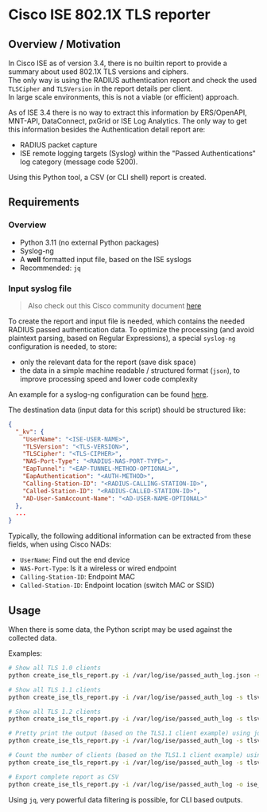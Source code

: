 # Cisco ISE 802.1X TLS reporter

## Overview / Motivation

In Cisco ISE as of version 3.4, there is no builtin report to provide a summary about used 802.1X TLS versions and ciphers.  
The only way is using the RADIUS authentication report and check the used `TLSCipher` and `TLSVersion` in the report details per client.  
In large scale environments, this is not a viable (or efficient) approach.

As of ISE 3.4 there is no way to extract this information by ERS/OpenAPI, MNT-API, DataConnect, pxGrid or ISE Log Analytics. The only way to get this information besides the Authentication detail report are:
- RADIUS packet capture
- ISE remote logging targets (Syslog) within the "Passed Authentications" log category (message code 5200).

Using this Python tool, a CSV (or CLI shell) report is created.

## Requirements

### Overview

- Python 3.11 (no external Python packages)
- Syslog-ng
- A __well__ formatted input file, based on the ISE syslogs
- Recommended: `jq` 

### Input syslog file

> Also check out this Cisco community document [here](https://community.cisco.com/t5/network-access-control/howto-tls-cipher-and-version-analysis-for-802-1x-clients-using/m-p/5224189#M593188)

To create the report and input file is needed, which contains the needed RADIUS passed authentication data. To optimize the processing (and avoid plaintext parsing, based on Regular Expressions), a special `syslog-ng` configuration is needed, to store:
- only the relevant data for the report (save disk space)
- the data in a simple machine readable / structured format (`json`), to improve processing speed and lower code complexity

An example for a syslog-ng configuration can be found [here](syslog-ng/ise_passed_auth.conf).

The destination data (input data for this script) should be structured like:

```json
{
  "_kv": {
    "UserName": "<ISE-USER-NAME>",
    "TLSVersion": "<TLS-VERSION>",
    "TLSCipher": "<TLS-CIPHER>",
    "NAS-Port-Type": "<RADIUS-NAS-PORT-TYPE>",
    "EapTunnel": "<EAP-TUNNEL-METHOD-OPTIONAL>",
    "EapAuthentication": "<AUTH-METHOD>",
    "Calling-Station-ID": "<RADIUS-CALLING-STATION-ID>",
    "Called-Station-ID": "<RADIUS-CALLED-STATION-ID>",
    "AD-User-SamAccount-Name": "<AD-USER-NAME-OPTIONAL>"
  },
  ...
}
```
Typically, the following additional information can be extracted from these fields, when using Cisco NADs:
- `UserName`: Find out the end device
- `NAS-Port-Type`: Is it a wireless or wired endpoint
- `Calling-Station-ID`: Endpoint MAC
- `Called-Station-ID`: Endpoint location (switch MAC or SSID)

## Usage

When there is some data, the Python script may be used against the collected data.

Examples:
```bash
# Show all TLS 1.0 clients
python create_ise_tls_report.py -i /var/log/ise/passed_auth_log.json -s tlsv1

# Show all TLS 1.1 clients
python create_ise_tls_report.py -i /var/log/ise/passed_auth_log -s tlsv1.1

# Show all TLS 1.2 clients
python create_ise_tls_report.py -i /var/log/ise/passed_auth_log -s tlsv1.2

# Pretty print the output (based on the TLS1.1 client example) using jq (which must be installed)
python create_ise_tls_report.py -i /var/log/ise/passed_auth_log -s tlsv1.1 | jq

# Count the number of clients (based on the TLS1.1 client example) using jq (which must be installed)
python create_ise_tls_report.py -i /var/log/ise/passed_auth_log -s tlsv1.1 | jq length

# Export complete report as CSV
python create_ise_tls_report.py -i /var/log/ise/passed_auth_log -o ise_tls_report.csv
```

Using `jq`, very powerful data filtering is possible, for CLI based outputs.
